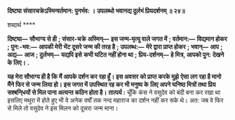 **दिष्ट्या संसारचक्रेऽस्मिन्वर्तमान: पुनर्भव: ।** **उपलब्धो भवानद्य दुर्लभं प्रियदर्शनम् ॥ २४॥** 

शब्दार्थ **** 

**दिष्ट्या—** **सौभाग्य से ही** **; संसार-चक्रे अस्मिन्—** **इस जन्म-मृत्यु वाले जगत में** **; वर्तमान:—** **विद्यमान होकर** **; पुन:-भव:—** **आपकी मेरी भेंट दूसरे जन्म की तरह है** **; उपलब्ध:—** **मेरे द्वारा प्राप्त होकर** **; भवान्—** **आप** **; अद्य—** **आज** **; दुर्लभम्—** **यद्यपि इसे** **कभी घटित नहीं होना था** **; प्रिय-दर्शनम्—** **हे मित्र, आपको पुन: देखने के लिए।** **.** 

**यह मेरा सौभाग्य ही है कि मैं आपके दर्शन कर रहा हूँ। इस अवसर को प्राप्त करके मुझे** **ऐसा लग रहा है मानो मैंने फिर से जन्म लिया हो। इस जगत में उपस्थित रह कर भी मनुष्य के** **लिए अपने घनिष्ठ मित्रों तथा प्रिय सश्बनि्धयों से मिल पाना अत्यन्त कठिन होता है।** **तात्पर्य :** चूँकि कंस ने वसुदेव को बंदी बना कर रखा था इसलिए मथुरा में होते हुए भी वे अनेक वर्षों तक नन्द महाराज का दर्शन नहीं कर सके थे। अत: जब वे फिर से मिले तो वसुदेव ने इस मिलन को दूसरा जन्म माना।  